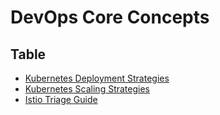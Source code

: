 # DevOps Core Concepts

## Table
- [Kubernetes Deployment Strategies](https://github.com/kishalayb18/DevOps/blob/kishalayb18-patch-1/Core%20Concepts/Kubernetes%20Deployment%20Strategies.md#kubernetes-deployment-strategies)
- [Kubernetes Scaling Strategies](https://github.com/kishalayb18/DevOps/blob/kishalayb18-patch-1/Core%20Concepts/Kubernetes%20Scaling%20Strategies.md#kubernetes-scaling-strategies)
- [Istio Triage Guide](https://github.com/kishalayb18/DevOps/blob/kishalayb18-patch-1/Core%20Concepts/Istio%20Triage%20Guide.md)
